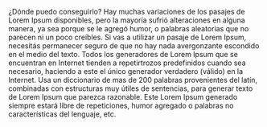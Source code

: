 ¿Dónde puedo conseguirlo?
Hay muchas variaciones de los pasajes de Lorem Ipsum disponibles, pero la mayoría sufrió alteraciones en
alguna manera, ya sea porque se le agregó humor, o palabras aleatorias que no parecen ni un poco creíbles.
Si vas a utilizar un pasaje de Lorem Ipsum, necesitás permanecer seguro de que no hay nada avergonzante escondido 
en el medio del texto. Todos los generadores de Lorem Ipsum que se encuentran en Internet tienden a repetirtrozos
predefinidos cuando sea necesario, haciendo a este el único generador verdadero (válido) en la Internet. Usa un 
diccionario de mas de 200 palabras provenientes del latín, combinadas con estructuras muy útiles de sentencias,
para generar texto de Lorem Ipsum que parezca razonable. Este Lorem Ipsum generado siempre estará libre de 
repeticiones, humor agregado o palabras no características del lenguaje, etc.
